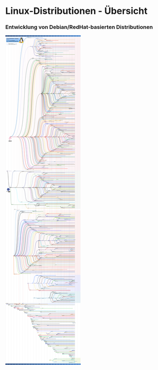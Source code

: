 # Linux-Distributionen - Übersicht

### Entwicklung von Debian/RedHat-basierten Distributionen
![](../images/Linux_Distribution_Timeline.svg.png)  